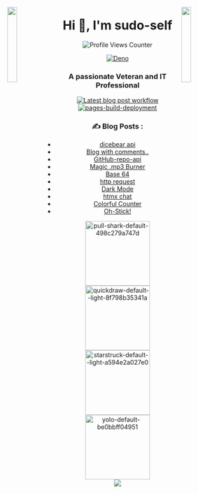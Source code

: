 <img align="left" src="https://user-images.githubusercontent.com/65187002/144930161-2f783401-8d27-4fdf-a2f7-cc0ba32f1f1f.gif" width="21%" style="display:inline;"><img align="right" src="https://user-images.githubusercontent.com/65187002/144930161-2f783401-8d27-4fdf-a2f7-cc0ba32f1f1f.gif" width="21%" style="display:inline;">
<div align="center">
  <h1 align="center">Hi 👋, I'm sudo-self</h1>
  <img src="https://komarev.com/ghpvc/?username=sudo-self&style=flat-square&color=blue" alt="Profile Views Counter" />
  
  [![Deno](https://github.com/sudo-self/psx.deno/actions/workflows/deno.yml/badge.svg)](https://github.com/sudo-self/psx.deno/actions/workflows/deno.yml)
  
  <h3 align="center">A passionate Veteran and IT Professional</h3>

  [![Latest blog post workflow](https://github.com/sudo-self/sudo-self/actions/workflows/blogpost.yml/badge.svg?branch=main)](https://github.com/sudo-self/sudo-self/actions/workflows/blogpost.yml) [![pages-build-deployment](https://github.com/sudo-self/sudo-self/actions/workflows/pages/pages-build-deployment/badge.svg)](https://github.com/sudo-self/sudo-self/actions/workflows/pages/pages-build-deployment)  
  <div align="center">
  
  ### :writing_hand: Blog Posts :
<!-- BLOG-POST-LIST:START -->
- [dicebear api](https://dev.to/sudo-self/dicebear-api-m59)
- [Blog with comments..](https://dev.to/sudo-self/blog-with-comments-1314)
- [GitHub-repo-api](https://dev.to/sudo-self/github-repos-284g)
- [Magic .mp3 Burner](https://dev.to/sudo-self/magic-mp3-burner-49bo)
- [Base 64](https://dev.to/sudo-self/base-64-2pa0)
- [http request](https://dev.to/sudo-self/http-request-200-ok-4li2)
- [Dark Mode](https://dev.to/sudo-self/dark-mode-23dd)
- [htmx chat](https://dev.to/sudo-self/htmx-chat-2bn3)
- [Colorful Counter](https://dev.to/sudo-self/colorful-counter-cph)
- [Oh-Stick!](https://dev.to/sudo-self/oh-stick-1dfl)
<!-- BLOG-POST-LIST:END -->
  
</div>
<div align="center">
  <img width="148" alt="pull-shark-default-498c279a747d" src="https://github.com/sudo-self/sudo-self/assets/119916323/591566e1-cd9a-445c-9d0b-82ca60b4c37f"><img width="148" alt="quickdraw-default--light-8f798b35341a" src="https://github.com/sudo-self/sudo-self/assets/119916323/9d692e82-ae9f-4703-9355-74a0e8bebbfe"><img width="148" alt="starstruck-default--light-a594e2a027e0" src="https://github.com/sudo-self/sudo-self/assets/119916323/5c4f6626-7c67-4277-97a6-b67b77d08953"><img width="148" alt="yolo-default-be0bbff04951" src="https://github.com/sudo-self/sudo-self/assets/119916323/f135932f-d44f-4bb9-b72a-ac23219112bc">

<div align="center">
  <a href="https://github.com/ryo-ma/github-profile-trophy">
    <img src="https://github-profile-trophy.vercel.app/?username=sudo-self&column=3&theme=onedark" />
  </a>
</div>



